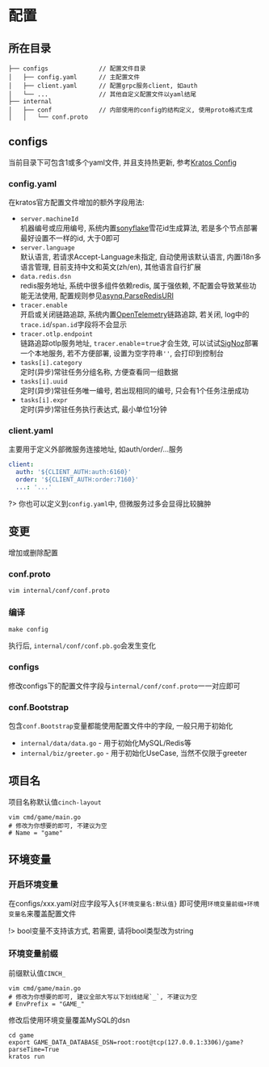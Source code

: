 # 配置


## 所在目录


```
├── configs              // 配置文件目录
│   ├── config.yaml      // 主配置文件
│   ├── client.yaml      // 配置grpc服务client, 如auth
│   └── ...              // 其他自定义配置文件以yaml结尾
├── internal
│   ├── conf             // 内部使用的config的结构定义, 使用proto格式生成
│   │   └── conf.proto
```


## configs


当前目录下可包含1或多个yaml文件, 并且支持热更新, 参考[Kratos Config](https://go-kratos.dev/docs/component/config)


### config.yaml


在kratos官方配置文件增加的额外字段用法:

- `server.machineId`  
  机器编号或应用编号, 系统内置[sonyflake](http://github.com/sony/sonyflake)雪花id生成算法, 若是多个节点部署最好设置不一样的id, 大于0即可
- `server.language`  
  默认语言, 若请求Accept-Language未指定, 自动使用该默认语言, 内置i18n多语言管理, 目前支持中文和英文(zh/en), 其他语言自行扩展
- `data.redis.dsn`  
  redis服务地址, 系统中很多组件依赖redis, 属于强依赖, 不配置会导致某些功能无法使用, 配置规则参见[asynq.ParseRedisURI](https://github.com/hibiken/asynq/blob/master/asynq.go#L436)
- `tracer.enable`  
  开启或关闭链路追踪, 系统内置[OpenTelemetry](https://github.com/open-telemetry/opentelemetry-go)链路追踪, 若关闭, log中的`trace.id`/`span.id`字段将不会显示
- `tracer.otlp.endpoint`  
  链路追踪otlp服务地址, `tracer.enable`=`true`才会生效, 可以试试[SigNoz](https://github.com/SigNoz/signoz/tree/develop/deploy#using-docker-compose)部署一个本地服务, 若不方便部署, 设置为空字符串`''`, 会打印到控制台
- `tasks[i].category`  
  定时(异步)常驻任务分组名称, 方便查看同一组数据
- `tasks[i].uuid`  
  定时(异步)常驻任务唯一编号, 若出现相同的编号, 只会有1个任务注册成功
- `tasks[i].expr`  
  定时(异步)常驻任务执行表达式, 最小单位1分钟


### client.yaml


主要用于定义外部微服务连接地址, 如auth/order/...服务
```yml
client:
  auth: '${CLIENT_AUTH:auth:6160}'
  order: '${CLIENT_AUTH:order:7160}'
  ...: '...'
```

?> 你也可以定义到`config.yaml`中, 但微服务过多会显得比较臃肿


## 变更


增加或删除配置

### conf.proto


```shell
vim internal/conf/conf.proto
```


### 编译


```shell
make config
```

执行后, `internal/conf/conf.pb.go`会发生变化


### configs


修改configs下的配置文件字段与`internal/conf/conf.proto`一一对应即可


### conf.Bootstrap


包含`conf.Bootstrap`变量都能使用配置文件中的字段, 一般只用于初始化
- `internal/data/data.go` - 用于初始化MySQL/Redis等
- `internal/biz/greeter.go` - 用于初始化UseCase, 当然不仅限于greeter


## 项目名


项目名称默认值`cinch-layout`

```shell
vim cmd/game/main.go
# 修改为你想要的即可, 不建议为空
# Name = "game"
```


## 环境变量


### 开启环境变量


在configs/xxx.yaml对应字段写入`${环境变量名:默认值}`
即可使用`环境变量前缀+环境变量名`来覆盖配置文件

!> bool变量不支持该方式, 若需要, 请将bool类型改为string

### 环境变量前缀


前缀默认值`CINCH_`

```shell
vim cmd/game/main.go
# 修改为你想要的即可, 建议全部大写以下划线结尾`_`, 不建议为空
# EnvPrefix = "GAME_"
```

修改后使用环境变量覆盖MySQL的dsn
```shell
cd game
export GAME_DATA_DATABASE_DSN=root:root@tcp(127.0.0.1:3306)/game?parseTime=True
kratos run
```
